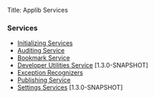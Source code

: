 Title: Applib Services


###  Services

- [Initializing Services](initializing-services.html)
- [Auditing Service](auditing-service.html)
- [Bookmark Service](bookmark-service.html)
- [Developer Utilities Service](developer-utilities-service.html) [1.3.0-SNAPSHOT]
- [Exception Recognizers](exception-recognizers.html)
- [Publishing Service](publishing-service.html)
- [Settings Services](settings-services.html) [1.3.0-SNAPSHOT]

